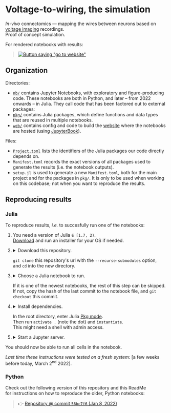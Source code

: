 # Voltage-to-wiring, the simulation

*In-vivo* connectomics — mapping the wires between neurons based on [voltage imaging](https://www.youtube.com/watch?v=FryqOCMyByA&t=20s) recordings.  
Proof of concept simulation.

For rendered notebooks with results:
> [![Button saying "go to website"](https://img.shields.io/badge/🚀_go_to_website-blue)](https://tfiers.github.io/voltage-to-wiring-sim)


## Organization

Directories:
- [`nb/`](nb) contains Jupyter Notebooks, with exploratory and figure-producing code. These notebooks are both in Python, 
  and later – from 2022 onwards – in Julia. They call code that has been factored out to external packages:
- [`pkg/`](pkg) contains Julia packages, which define functions and data types that are reused in multiple notebooks.
- [`web/`](web) contains config and code to build the [website](https://tfiers.github.io/voltage-to-wiring-sim) 
  where the notebooks are hosted (using [JupyterBook](https://jupyterbook.org/)).

Files:
- [`Project.toml`](Project.toml) lists the identifiers of the Julia packages our code directly depends on.  
- `Manifest.toml` records the exact versions of all packages used to generate the results (i.e. the notebook outputs).  
- `setup.jl` is used to generate a new `Manifest.toml`, both for the main project and for the packages in `pkg/`.
  It is only to be used when working on this codebase; not when you want to reproduce the results.


## Reproducing results

### Julia

To reproduce results, *i.e.* to succesfully run one of the notebooks:

1. You need a version of Julia `∈ [1.7, 2)`.  
  [Download](https://julialang.org/downloads/) and run an installer for your OS if needed.

2. <details><summary>
   Download this repository. 
  
   `git clone` this repository's url with the `--recurse-submodules` option,  
   and `cd` into the new directory.
   </summary>

   `--recurse-submodules` makes sure that the git submodules 
   in this repository (see [`pkg/`](pkg/)) are cloned as well.
   </details>

3. <details><summary>
   Choose a Julia notebook to run.
  
   If it is one of the newest notebooks, the rest of this step can be skipped.  
   If not, copy the hash of the last commit to the notebook file, and `git checkout` this commit.
   </summary>

   - A link to this commit and its hash can be found on GitHub,
     in the [`nb/`](nb/) directory, next to the notebook's filename.  
     Or use `git log <path>`.
   - Why is this step needed?
     The codebase that is called from the notebook will have been further developed 
     since the notebook was last run. Checking out the commit restores the codebase 
     to its former, working state for the notebook.
    </details>

4. <details><summary>
   Install dependencies.
  
   In the root directory, enter Julia [Pkg mode](https://docs.julialang.org/en/v1/stdlib/REPL/#Pkg-mode).  
   Then run `activate .` (note the dot) and `instantiate`.  
   This might need a shell with admin access.
   </summary>
   
   - `instantiate` installs the exact package versions specified in `Manifest.toml`, 
     which is included in the repository for the purpose of reproducibility.
   - Downloading and installing all these packages will take a while.
   - If you want to instead use newer versions of dependencies (maybe because you
     already have them downloaded), run `julia setup.jl` in the terminal, 
     instead of `instantiate`.
   </details>

5. <details><summary>
   Start a Jupyter server.
   </summary>
   
   - If you do not have Jupyter installed,
     run `using IJulia` and `notebook()` in the julia REPL.
   - If you have, the usual `jupyter notebook` (or `python -m notebook`)
     in the terminal works.
   </details>

You should now be able to run all cells in the notebook.

_Last time these instructions were tested on a fresh system:_ [a few weeks before today, March 2<sup>nd</sup> 2022].


### Python

Check out the following version of this repository and this ReadMe  
for instructions on how to reproduce the older, Python notebooks:  
> 👉 [Repository @ commit `56bc7f6` (Jan 8, 2022)](https://github.com/tfiers/voltage-to-wiring-sim/tree/56bc7f6)
